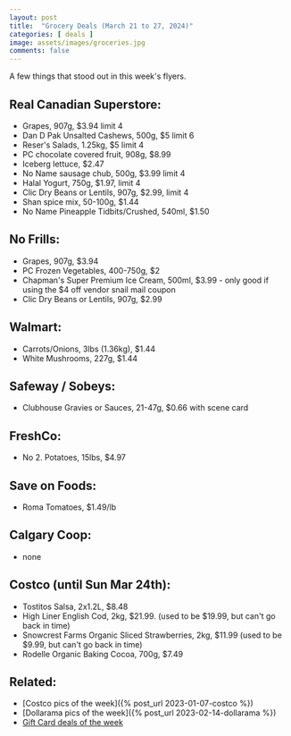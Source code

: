 ```yaml
---
layout: post
title:  "Grocery Deals (March 21 to 27, 2024)"
categories: [ deals ]
image: assets/images/groceries.jpg
comments: false
---
```


A few things that stood out in this week's flyers.

## Real Canadian Superstore:
- Grapes, 907g, $3.94 limit 4
- Dan D Pak Unsalted Cashews, 500g, $5 limit 6
- Reser's Salads, 1.25kg, $5 limit 4
- PC chocolate covered fruit, 908g, $8.99
- Iceberg lettuce, $2.47
- No Name sausage chub, 500g, $3.99 limit 4
- Halal Yogurt, 750g, $1.97, limit 4
- Clic Dry Beans or Lentils, 907g, $2.99, limit 4
- Shan spice mix, 50-100g, $1.44
- No Name Pineapple Tidbits/Crushed, 540ml, $1.50

## No Frills:
- Grapes, 907g, $3.94 
- PC Frozen Vegetables, 400-750g, $2
- Chapman's Super Premium Ice Cream, 500ml, $3.99 - only good if using the $4 off vendor snail mail coupon
- Clic Dry Beans or Lentils, 907g, $2.99

## Walmart:
- Carrots/Onions, 3lbs (1.36kg), $1.44
- White Mushrooms, 227g, $1.44

## Safeway / Sobeys:
- Clubhouse Gravies or Sauces, 21-47g, $0.66 with scene card

## FreshCo:
- No 2. Potatoes, 15lbs, $4.97

## Save on Foods:
- Roma Tomatoes, $1.49/lb

## Calgary Coop:
- none

## Costco (until Sun Mar 24th):
- Tostitos Salsa, 2x1.2L, $8.48
- High Liner English Cod, 2kg, $21.99. (used to be $19.99, but can't go back in time)
- Snowcrest Farms Organic Sliced Strawberries, 2kg, $11.99 (used to be $9.99, but can't go back in time)
- Rodelle Organic Baking Cocoa, 700g, $7.49

## Related:
 - [Costco pics of the week]({% post_url 2023-01-07-costco %})
 - [Dollarama pics of the week]({% post_url 2023-02-14-dollarama %})
 - [Gift Card deals of the week](https://forums.redflagdeals.com/various-retailers-gift-cards-deals-discounts-2024-2666408)

 